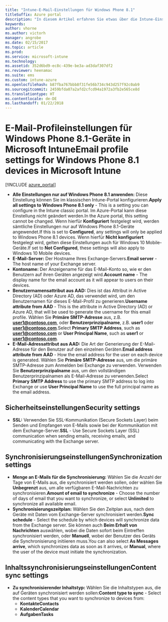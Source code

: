 ```yaml
---
title: "Intune-E-Mail-Einstellungen für Windows Phone 8.1"
titleSuffix: Azure portal
description: "In diesem Artikel erfahren Sie etwas über die Intune-Einstellungen, die Sie zum Konfigurieren von E-Mail-Verbindungen auf Windows Phone 8.1-Geräten verwenden können."
keywords: 
author: vhorne
ms.author: victorh
manager: angrobe
ms.date: 02/15/2017
ms.topic: article
ms.prod: 
ms.service: microsoft-intune
ms.technology: 
ms.assetid: 352d6bd9-ec8c-439e-be3a-ad3daf307df2
ms.reviewer: heenamac
ms.suite: ems
ms.custom: intune-azure
ms.openlocfilehash: b87fba767bbb8f31fe56b734c943d257f92c0ab9
ms.sourcegitcommit: 2459bfda07a2afd2cfcd94a1972a3fb2e565ce8d
ms.translationtype: HT
ms.contentlocale: de-DE
ms.lasthandoff: 01/22/2018
---
```

# <a name="email-profile-settings-for-windows-phone-81-devices-in-microsoft-intune"></a><span data-ttu-id="7c085-103">E-Mail-Profileinstellungen für Windows Phone 8.1-Geräte in Microsoft Intune</span><span class="sxs-lookup"><span data-stu-id="7c085-103">Email profile settings for Windows Phone 8.1 devices in Microsoft Intune</span></span>

[!INCLUDE [azure_portal](./includes/azure_portal.md)]

- <span data-ttu-id="7c085-104">**Alle Einstellungen nur auf Windows Phone 8.1 anwenden:** Diese Einstellung können Sie im klassischen Intune-Portal konfigurieren.</span><span class="sxs-lookup"><span data-stu-id="7c085-104">**Apply all settings to Windows Phone 8.1 only** - This is a setting you can configure in the Intune classic portal.</span></span> <span data-ttu-id="7c085-105">Im Azure-Portal kann diese Einstellung nicht geändert werden.</span><span class="sxs-lookup"><span data-stu-id="7c085-105">In the Azure portal, this setting cannot be changed.</span></span> <span data-ttu-id="7c085-106">Wenn hierfür **Konfiguriert** festgelegt wird, werden sämtliche Einstellungen nur auf Windows Phone 8.1-Geräte angewendet.</span><span class="sxs-lookup"><span data-stu-id="7c085-106">If this is set to **Configured**, any settings will only be applied to Windows Phone 8.1 devices.</span></span> <span data-ttu-id="7c085-107">Wenn hierfür **Nicht konfiguriert** festgelegt wird, gelten diese Einstellungen auch für Windows 10 Mobile-Geräte.</span><span class="sxs-lookup"><span data-stu-id="7c085-107">If set to **Not Configured**, these settings will also apply to Windows 10 Mobile devices.</span></span>
- <span data-ttu-id="7c085-108">**E-Mail-Server:** Der Hostname Ihres Exchange-Servers.</span><span class="sxs-lookup"><span data-stu-id="7c085-108">**Email server** - The host name of your Exchange server.</span></span>
- <span data-ttu-id="7c085-109">**Kontoname:** Der Anzeigename für das E-Mail-Konto so, wie er den Benutzern auf ihren Geräten angezeigt wird.</span><span class="sxs-lookup"><span data-stu-id="7c085-109">**Account name** - The display name for the email account as it will appear to users on their devices.</span></span>
- <span data-ttu-id="7c085-110">**Benutzernamensattribut aus AAD:** Dies ist das Attribut in Active Directory (AD) oder Azure AD, das verwendet wird, um den Benutzernamen für dieses E-Mail-Profil zu generieren.</span><span class="sxs-lookup"><span data-stu-id="7c085-110">**Username attribute from AAD** - This is the attribute in Active Directory (AD) or Azure AD, that will be used to generate the username for this email profile.</span></span> <span data-ttu-id="7c085-111">Wählen Sie **Primäre SMTP-Adresse** aus, z.B. **user1@contoso.com**, oder **Benutzerprinzipalname**, z.B. **user1** oder **user1@contoso.com**.</span><span class="sxs-lookup"><span data-stu-id="7c085-111">Select **Primary SMTP Address**, such as **user1@contoso.com** or **User Principal Name**, such as **user1** or **user1@contoso.com**.</span></span>
- <span data-ttu-id="7c085-112">**E-Mail-Adressattribut aus AAD:** Die Art der Generierung der E-Mail-Adresse für den Benutzer auf den einzelnen Geräten.</span><span class="sxs-lookup"><span data-stu-id="7c085-112">**Email address attribute from AAD** - How the email address for the user on each device is generated.</span></span> <span data-ttu-id="7c085-113">Wählen Sie **Primäre SMTP-Adresse** aus, um die primäre SMTP-Adresse zum Anmelden bei Exchange zu verwenden. Verwenden Sie **Benutzerprinzipalname** aus, um den vollständigen Benutzerprinzipalnamen als E-Mail-Adresse zu verwenden.</span><span class="sxs-lookup"><span data-stu-id="7c085-113">Select **Primary SMTP Address** to use the primary SMTP address to log into Exchange or use **User Principal Name** to use the full principal name as the email address.</span></span>


## <a name="security-settings"></a><span data-ttu-id="7c085-114">Sicherheitseinstellungen</span><span class="sxs-lookup"><span data-stu-id="7c085-114">Security settings</span></span>

- <span data-ttu-id="7c085-115">**SSL:** Verwenden Sie SSL-Kommunikation (Secure Sockets Layer) beim Senden und Empfangen von E-Mails sowie bei der Kommunikation mit dem Exchange-Server.</span><span class="sxs-lookup"><span data-stu-id="7c085-115">**SSL** - Use Secure Sockets Layer (SSL) communication when sending emails, receiving emails, and communicating with the Exchange server.</span></span>



## <a name="synchronization-settings"></a><span data-ttu-id="7c085-116">Synchronisierungseinstellungen</span><span class="sxs-lookup"><span data-stu-id="7c085-116">Synchronization settings</span></span>

- <span data-ttu-id="7c085-117">**Menge an E-Mails für die Synchronisierung:** Wählen Sie die Anzahl der Tage von E-Mails aus, die synchronisiert werden sollen, oder wählen Sie **Unbegrenzt** aus, um alle verfügbaren E-Mail-Nachrichten zu synchronisieren.</span><span class="sxs-lookup"><span data-stu-id="7c085-117">**Amount of email to synchronize** - Choose the number of days of email that you want to synchronize, or select **Unlimited** to synchronize all available email.</span></span>
- <span data-ttu-id="7c085-118">**Synchronisierungszeitplan:** Wählen Sie den Zeitplan aus, nach dem Geräte mit Daten vom Exchange-Server synchronisiert werden.</span><span class="sxs-lookup"><span data-stu-id="7c085-118">**Sync schedule** - Select the schedule by which devices will synchronize data from the Exchange server.</span></span> <span data-ttu-id="7c085-119">Sie können auch **Beim Erhalt von Nachrichten** auswählen, wobei die Daten sofort beim Eintreffen synchronisiert werden, oder **Manuell**, wobei der Benutzer des Geräts die Synchronisierung initiieren muss.</span><span class="sxs-lookup"><span data-stu-id="7c085-119">You can also select **As Messages arrive**, which synchronizes data as soon as it arrives, or **Manual**, where the user of the device must initiate the synchronization.</span></span>

## <a name="content-sync-settings"></a><span data-ttu-id="7c085-120">Inhaltssynchronisierungseinstellungen</span><span class="sxs-lookup"><span data-stu-id="7c085-120">Content sync settings</span></span>

- <span data-ttu-id="7c085-121">**Zu synchronisierender Inhaltstyp:** Wählen Sie die Inhaltstypen aus, die auf Geräten synchronisiert werden sollen:</span><span class="sxs-lookup"><span data-stu-id="7c085-121">**Content type to sync** - Select the content types that you want to synchronize to devices from:</span></span>
    - <span data-ttu-id="7c085-122">**Kontakte**</span><span class="sxs-lookup"><span data-stu-id="7c085-122">**Contacts**</span></span>
    - <span data-ttu-id="7c085-123">**Kalender**</span><span class="sxs-lookup"><span data-stu-id="7c085-123">**Calendar**</span></span>
    - <span data-ttu-id="7c085-124">**Aufgaben**</span><span class="sxs-lookup"><span data-stu-id="7c085-124">**Tasks**</span></span>
